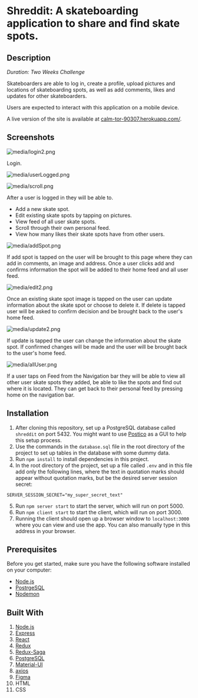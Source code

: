 
# Shreddit: A skateboarding application to share and find skate spots.

## Description

_Duration: Two Weeks Challenge_

Skateboarders are able to log in, create a profile, upload pictures and locations of skateboarding spots, as well as add comments, likes and updates for other skateboarders.

Users are expected to interact with this application on a mobile device.

A live version of the site is available at [calm-tor-90307.herokuapp.com/](https://calm-tor-90307.herokuapp.com/).

## Screenshots

![media/login2.png](media/login2.png)

Login.

![media/userLogged.png](media/userLogged.png)

![media/scroll.png](media/scroll.png)

After a user is logged in they will be able to.
- Add a new skate spot.
- Edit existing skate spots by tapping on pictures.
- View feed of all user skate spots.
- Scroll through their own personal feed.
- View how many likes their skate spots have from other users.
 
![media/addSpot.png](media/addSpot.png)
 
If add spot is tapped on the user will be brought to this page where they can add in comments, an image and address. Once a user clicks add and confirms information the spot will be added to their home feed and all user feed.
 
![media/edit2.png](media/edit2.png)
 
Once an existing skate spot image is tapped on the user can
update information about the skate spot or choose to delete it.
If delete is tapped user will be asked to confirm decision and
be brought back to the user's home feed.
 
![media/update2.png](media/update2.png)
 
If update is tapped the user can change the information about
the skate spot. If confirmed changes will be made and the user
will be brought back to the user's home feed.

![media/allUser.png](media/allUser.png)
 
If a user taps on Feed from the Navigation bar they will be able to view all other user skate spots they added, be able to like the spots and find out where it is located. They can get back to their personal feed by pressing home on the navigation bar.

## Installation

1. After cloning this repository, set up a PostgreSQL database called `shreddit` on port 5432. You might want to use [Postico](https://eggerapps.at/postico/) as a GUI to help this setup process.
2. Use the commands in the `database.sql` file in the root directory of the project to set up tables in the database with some dummy data.
3. Run `npm install` to install dependencies in this project.
4. In the root directory of the project, set up a file called `.env` and in this file add only the following lines, where the text in quotation marks should appear without quotation marks, but be the desired server session secret:

```
SERVER_SESSION_SECRET="my_super_secret_text"
```

5. Run `npm server start` to start the server, which will run on port 5000.
6. Run `npm client start` to start the client, which will run on port 3000.
7. Running the client should open up a browser window to `localhost:3000` where you can view and use the app. You can also manually type in this address in your browser.

## Prerequisites

Before you get started, make sure you have the following software installed on your computer:

- [Node.js](https://nodejs.org/en/)
- [PostrgeSQL](https://www.postgresql.org/)
- [Nodemon](https://nodemon.io/)

## Built With

1. [Node.js](https://nodejs.org/en/)
2. [Express](https://expressjs.com/)
3. [React](https://reactjs.org/)
4. [Redux](https://redux.js.org/)
5. [Redux-Saga](https://redux-saga.js.org/)
6. [PostgreSQL](https://www.postgresql.org/)
7. [Material-UI](https://mui.com/)
8. [axios](https://www.npmjs.com/package/axios)
9. [Figma](https://www.figma.com)
9. HTML
10. CSS







